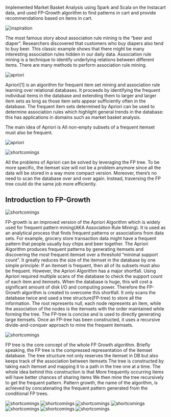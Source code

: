 Implemented Market Basket Analysis using Spark and Scala on the Instacart data, and used FP-Growth algorithm to find patterns in cart and provide recommendations based on items in cart. 

![inspiration](images/Slide2.PNG)

The most famous story about association rule mining is the “beer and diaper”. Researchers discovered that customers who buy diapers also tend to buy beer. This classic example shows that there might be many interesting association rules hidden in our daily data.
Association rule mining is a technique to identify underlying relations between different items. There are many methods to perform association rule mining.

![apriori](images/Slide3.PNG)

Apriori[1] is an algorithm for frequent item set mining and association rule learning over relational databases. It proceeds by identifying the frequent individual items in the database and extending them to larger and larger item sets as long as those item sets appear sufficiently often in the database. The frequent item sets determined by Apriori can be used to determine association rules which highlight general trends in the database: this has applications in domains such as market basket analysis.

The main idea of Apriori is
All non-empty subsets of a frequent itemset must also be frequent.

![apriori](images/Slide4.PNG)

![shortcomings](images/Slide5.PNG)

All the problems of Apriori can be solved by leveraging the FP tree. To be more specific, the itemset size will not be a problem anymore since all the data will be stored in a way more compact version. Moreover, there’s no need to scan the database over and over again. Instead, traversing the FP tree could do the same job more efficiently.

## Introduction to FP-Growth

![shortcomings](images/Slide6.PNG)

FP-growth is an improved version of the Apriori Algorithm which is widely used for frequent pattern mining(AKA Association Rule Mining). It is used as an analytical process that finds frequent patterns or associations from data sets. For example, grocery store transaction data might have a frequent pattern that people usually buy chips and beer together. The Apriori Algorithm produces frequent patterns by generating itemsets and discovering the most frequent itemset over a threshold “minimal support count”. It greatly reduces the size of the itemset in the database by one simple principle:
If an itemset is frequent, then all of its subsets must also be frequent.
However, the Apriori Algorithm has a major shortfall. Using Apriori required multiple scans of the database to check the support count of each item and itemsets. When the database is huge, this will cost a significant amount of disk I/O and computing power. Therefore the FP-Growth algorithm is created to overcome this shortfall. It only scans the database twice and used a tree structure(FP-tree) to store all the information. The root represents null, each node represents an item, while the association of the nodes is the itemsets with the order maintained while forming the tree. The FP-tree is concise and is used to directly generating large itemsets. Once an FP-tree has been constructed, it uses a recursive divide-and-conquer approach to mine the frequent itemsets.

![shortcomings](images/Slide7.PNG)

FP tree is the core concept of the whole FP Growth algorithm. Briefly speaking, the FP tree is the compressed representation of the itemset database. The tree structure not only reserves the itemset in DB but also keeps track of the association between itemsets
The tree is constructed by taking each itemset and mapping it to a path in the tree one at a time. The whole idea behind this construction is that
More frequently occurring items will have better chances of sharing items
We then mine the tree recursively to get the frequent pattern. Pattern growth, the name of the algorithm, is achieved by concatenating the frequent pattern generated from the conditional FP trees.

![shortcomings](images/Slide8.PNG)
![shortcomings](images/Slide9.PNG)
![shortcomings](images/Slide10.PNG)
![shortcomings](images/Slide11.PNG)
![shortcomings](images/Slide12.PNG)
![shortcomings](images/Slide13.PNG)
![shortcomings](images/Slide14.PNG)

